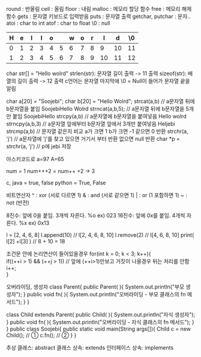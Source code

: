 round : 반올림
ceil : 올림
floor : 내림
malloc : 메모리 할당 함수
free : 메모리 해제 함수
gets : 문자열 키보드로 입력받음
puts : 문자열 출력
getchar, putchar : 문자..
atoi : char to int
atof : char to float
\\0 : null

| H   | e   | l   | l   | o   |     | w   | o   | r   | l   | d   | \\0 |
| --- | --- | --- | --- | --- | --- | --- | --- | --- | --- | --- | --- |
| 0   | 1   | 2   | 3   | 4   | 5   | 6   | 7   | 8   | 9   | 10  | 11  |
| 1   | 2   | 3   | 4   | 5   | 6   | 7   | 8   | 9   | 10  | 11  | 12    |
char str[] = "Hello wolrd"
strlen(str): 문자열 길이 출력 -> 11 출력
sizeof(str): 배열의 길이 출력 -> 12 출력
c언어는 문자열 마지막에 \\0 = Null이 들어가 문자열 끝을 알림

char a[20] = "Soojebi";
char b[20] = "Hello Wolrd";
strcat(a,b) // a문자열 뒤에 b문자열을 붙임 SoojebiHello Wolrd
strncat(a,b,5); // a문자열  뒤에 b문자열을 5개만 붙임 SoojebiHello
strcpy(a,b) // a문자열에 b문자열을 붙여넣음 Hello wolrd
strncpy(a,b,3) // a문자열 앞에부터 b문자열 앞에서 3개만 붙여넣음 Heljebi
strcmp(a,b) // 문자열 같은지 비교 a가 크면 1 b가 크면 -1 같으면 0 반환
strchr(a, 'j') // a문자열에 'j'를 찾고 있으면 거기서 부터 반환 없으면 null 반환
char *p = strchr(a, 'j') // p에 jebi 저장


아스키코드로 a=97 A=65

num = 1
num+++2 = num++    +2  -> 3

c, java = true, false
python = True, False

비트연산자
^ : xor (서로 다르면 1)
& : and (서로 같으면 1)
| : or (1 포함하면 1)
~ : not (반전)

8진수: 앞에 0을 붙임. 3개씩 자른다. %o
ex) 023
16진수: 앞에 0x를 붙임. 4개씩 자른다. %x
ex) 0x13

l = [2, 4, 6, 8]
l.append(10) // l[2, 4, 6, 8, 10]
l.remove(2) // l[4, 6, 8, 10]
print( l[2] +l[3] ) // 8 + 10 = 18

조건문 안에 논리연산이 들어있을경우 
for(int k = 0; k < 3; k++){  
	if((++i > 1) && (++j > 1))  // 앞에 (++i>1)만보고 거짓이 나올경우 뒤는 처리를 안함
		i++;  
}

오버라이딩, 생성자
class Parent{ 
	public Parent( ){ 
		System.out.println("부모 생성자"); 
	} 
	public void fn( ){ 
		System.out.println("오버라이딩 - 부모 클래스의 fn 메서드"); 
	} 
} 

class Child extends Parent{ 
	public Child( ){
		 System.out.println("자식 생성자"); 
	} 
	public void fn( ){ 
		System.out.println("오버라이딩 - 자식 클래스의 fn 메서드"); 
	} 
} 
public class Soojebi{ 
	public static void main(String args[]){ 
		Child c = new Child();              // ① 
		c.fn();                                        // ② 
	} 
}

추상 클래스: abstract
클래스 상속: extends
인터페이스 상속: implements
